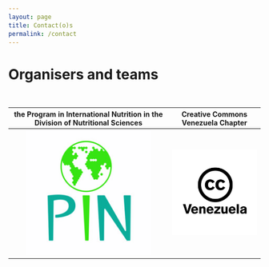 ```yaml
---
layout: page
title: Contact(o)s
permalink: /contact
---
```


# Organisers and teams

<br>

| **the Program in International Nutrition in the Division of Nutritional Sciences** | **Creative Commons Venezuela Chapter** |
|    :---:      |           :---:           |
| <img src="assets/img/pin-logo.jpeg" style="width:250px;"> | <img src="assets/img/cc-ve-logo.jpeg" style="width:250px;"> |
